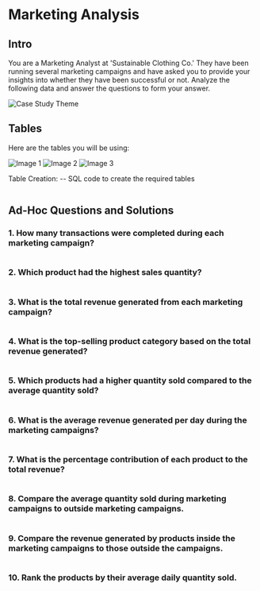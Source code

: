 # Marketing Analysis

## Intro
You are a Marketing Analyst at 'Sustainable Clothing Co.' They have been running several marketing campaigns and have asked you to provide your insights into whether they have been successful or not. Analyze the following data and answer the questions to form your answer.

![Case Study Theme](image_file_path.png)
<!-- Insert an image that accurately captures this case study theme -->

## Tables
Here are the tables you will be using:

![Image 1](image1.png)
![Image 2](image2.png)
![Image 3](image3.png)

Table Creation:
-- SQL code to create the required tables
```sql
```
## Ad-Hoc Questions and Solutions
### 1. How many transactions were completed during each marketing campaign?
```
```

### 2. Which product had the highest sales quantity?

```sql
```
### 3. What is the total revenue generated from each marketing campaign?

```sql
```
### 4. What is the top-selling product category based on the total revenue generated?
```sql
```
### 5. Which products had a higher quantity sold compared to the average quantity sold?

```sql
```
### 6. What is the average revenue generated per day during the marketing campaigns?

```sql
```
### 7. What is the percentage contribution of each product to the total revenue?

```sql
```
### 8. Compare the average quantity sold during marketing campaigns to outside marketing campaigns.

```sql
```

### 9. Compare the revenue generated by products inside the marketing campaigns to those outside the campaigns.

```sql
```
### 10. Rank the products by their average daily quantity sold.

```sql
```






